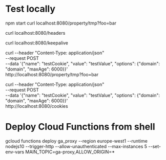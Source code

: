 # Test locally
npm start
curl localhost:8080/property/tmp?foo=bar

curl localhost:8080/headers

curl localhost:8080/keepalive

curl --header "Content-Type: application/json" \
  --request POST \
  --data '{"name": "testCookie", "value": "testValue", "options": {"domain": "domain", "maxAge": 6000}}' \
  http://localhost:8080/property/tmp?foo=bar

curl --header "Content-Type: application/json" \
  --request POST \
  --data '{"name": "testCookie", "value": "testValue", "options": {"domain": "domain", "maxAge": 6000}}' \
  http://localhost:8080/cookies

  # Deploy Cloud Functions from shell
  gcloud functions deploy ga_proxy --region europe-west1 --runtime nodejs10 --trigger-http --allow-unauthenticated --max-instances 5 --set-env-vars MAIN_TOPIC=ga-proxy,ALLOW_ORIGIN=*